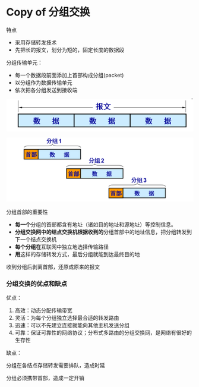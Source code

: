 # Copy of 分组交换

特点

- 采用存储转发技术
- 先把长的报文，划分为短的，固定长度的数据段

分组传输单元：

- 每一个数据段前面添加上首部构成分组(packet)
- 以分组作为数据传输单元
- 依次把各分组发送到接收端

![Copy%20of%20%E5%88%86%E7%BB%84%E4%BA%A4%E6%8D%A2%2076db3f7a033342e9aae27ee3da7eaa6e/Untitled.png](Copy%20of%20%E5%88%86%E7%BB%84%E4%BA%A4%E6%8D%A2%2076db3f7a033342e9aae27ee3da7eaa6e/Untitled.png)

![Copy%20of%20%E5%88%86%E7%BB%84%E4%BA%A4%E6%8D%A2%2076db3f7a033342e9aae27ee3da7eaa6e/Untitled%201.png](Copy%20of%20%E5%88%86%E7%BB%84%E4%BA%A4%E6%8D%A2%2076db3f7a033342e9aae27ee3da7eaa6e/Untitled%201.png)

分组首部的重要性

- **每一个**分组的首部都含有地址（诸如目的地址和源地址）等控制信息。
- **分组交换网中的结点交换机根据收到的**分组首部中的地址信息，把分组转发到下一个结点交换机
- **每个分组在**互联网中独立地选择传输路径
- **用**这样的存储转发方式，最后分组就能到达最终目的地

收到分组后剥离首部，还原成原来的报文

### 分组交换的优点和缺点

优点：

1. 高效：动态分配传输带宽
2. 灵活：为每个分组独立选择最合适的转发路由
3. 迅速：可以不先建立连接就能向其他主机发送分组
4. 可靠：保证可靠性的网络协议；分布式多路由的分组交换网，是网络有很好的生存性

缺点：

分组在各结点存储转发需要排队，造成时延

分组必须携带首部，造成一定开销